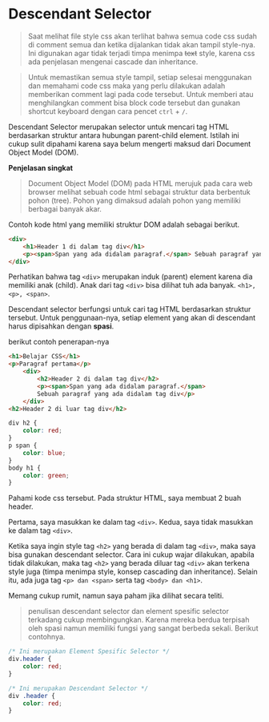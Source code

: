 # Descendant Selector

> Saat melihat file style css akan terlihat bahwa semua code css sudah di comment semua dan ketika dijalankan tidak akan tampil style-nya. Ini digunakan agar tidak terjadi timpa menimpa <s>text</s> style, karena css ada penjelasan mengenai cascade dan inheritance.

> Untuk memastikan semua style tampil, setiap selesai menggunakan dan memahami code css maka yang perlu dilakukan adalah memberikan comment lagi pada code tersebut. Untuk memberi atau menghilangkan comment bisa block code tersebut dan gunakan shortcut keyboard dengan cara pencet `ctrl` + `/`.

Descendant Selector merupakan selector untuk mencari tag HTML berdasarkan struktur antara hubungan parent-child element. Istilah ini cukup sulit dipahami karena saya belum mengerti maksud dari Document Object Model (DOM).

**Penjelasan singkat**

> Document Object Model (DOM) pada HTML merujuk pada cara web browser melihat sebuah code html sebagai struktur data berbentuk pohon (tree). Pohon yang dimaksud adalah pohon yang memiliki berbagai banyak akar.

Contoh kode html yang memiliki struktur DOM adalah sebagai berikut.

```html
<div>
    <h1>Header 1 di dalam tag div</h1>
    <p><span>Span yang ada didalam paragraf.</span> Sebuah paragraf yang ada didalam tag div</p>
</div>
```

Perhatikan bahwa tag `<div>` merupakan induk (parent) element karena dia memiliki anak (child). Anak dari tag `<div>` bisa dilihat tuh ada banyak. `<h1>, <p>, <span>`.

Descendant selector berfungsi untuk cari tag HTML berdasarkan struktur tersebut. Untuk penggunaan-nya, setiap element yang akan di descendant harus dipisahkan dengan **spasi**.

berikut contoh penerapan-nya

```html
<h1>Belajar CSS</h1>
<p>Paragraf pertama</p>
    <div>
        <h2>Header 2 di dalam tag div</h2>
        <p><span>Span yang ada didalam paragraf.</span>
        Sebuah paragraf yang ada didalam tag div</p>
    </div>
<h2>Header 2 di luar tag div</h2>
```

```css
div h2 {
    color: red;
}
p span {
    color: blue;
}
body h1 {
    color: green;
}
```

Pahami kode css tersebut. Pada struktur HTML, saya membuat 2 buah header. 

Pertama, saya masukkan ke dalam tag `<div>`.
Kedua, saya tidak masukkan ke dalam tag `<div>`.

Ketika saya ingin style tag `<h2>` yang berada di dalam tag `<div>`, maka saya bisa gunakan descendant selector. Cara ini cukup wajar dilakukan, apabila tidak dilakukan, maka tag `<h2>` yang berada diluar tag `<div>` akan terkena style juga (timpa menimpa style, konsep cascading dan inheritance). Selain itu, ada juga tag `<p> dan <span>` serta tag `<body> dan <h1>`.

Memang cukup rumit, namun saya paham jika dilihat secara teliti.

> penulisan descendant selector dan element spesific selector terkadang cukup membingungkan. Karena mereka berdua terpisah oleh spasi namun memiliki fungsi yang sangat berbeda sekali. Berikut contohnya.

```css
/* Ini merupakan Element Spesific Selector */
div.header {
    color: red;
}

/* Ini merupakan Descendant Selector */
div .header {
    color: red;
}
```